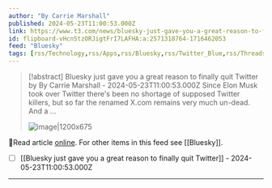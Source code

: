 ```yaml
---
author: "By Carrie Marshall"
published: 2024-05-23T11:00:53.000Z
link: https://www.t3.com/news/bluesky-just-gave-you-a-great-reason-to-finally-quit-twitter
id: flipboard-vHcnStzORJigtFrI7LAFHA:a:2571318764-1716462053
feed: "Bluesky"
tags: [rss/Technology,rss/Apps,rss/Bluesky,rss/Twitter_Blue,rss/Threads_(App)]
---
```

> [!abstract] Bluesky just gave you a great reason to finally quit Twitter by By Carrie Marshall - 2024-05-23T11:00:53.000Z
> Since Elon Musk took over Twitter there's been no shortage of supposed Twitter killers, but so far the renamed X.com remains very much un-dead. And a …
>
> ![image|1200x675](https://cdn.mos.cms.futurecdn.net/CcY75ZjGLzBZdVdfGxbdR3-1200-80.jpg)

🔗Read article [online](https://www.t3.com/news/bluesky-just-gave-you-a-great-reason-to-finally-quit-twitter). For other items in this feed see [[Bluesky]].

- [ ] [[Bluesky just gave you a great reason to finally quit Twitter]] - 2024-05-23T11:00:53.000Z
- - -

